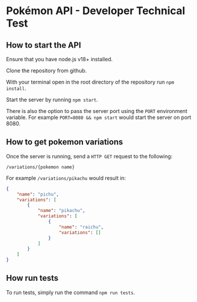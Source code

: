 # Pokémon API - Developer Technical Test

## How to start the API

Ensure that you have node.js v18+ installed.

Clone the repository from github.

With your terminal open in the root directory of the repository run `npm install`.

Start the server by running `npm start`.

There is also the option to pass the server port using the `PORT` environment variable. For example `PORT=8080 && npm start` would start the server on port 8080.

## How to get pokemon variations

Once the server is running, send a `HTTP GET` request to the following:

`/variations/{pokemon name}`

For example `/variations/pikachu` would result in:

```json
{
    "name": "pichu",
    "variations": [
        {
            "name": "pikachu",
            "variations": [
                {
                    "name": "raichu",
                    "variations": []
                }
            ]
        }
    ]
}
```

## How run tests

To run tests, simply run the command `npm run tests`.
